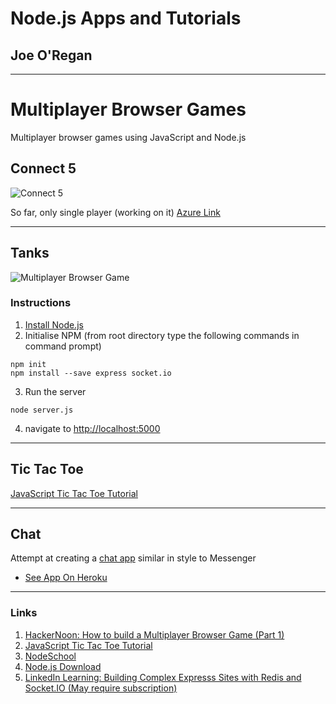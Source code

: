 # Node.js Apps and Tutorials
## Joe O'Regan

---

# Multiplayer Browser Games

Multiplayer browser games using JavaScript and Node.js

## Connect 5

![Connect 5](https://raw.githubusercontent.com/joeaoregan/NodeJS-AppsAndTutorials/master/Screenshots/screenshot2.png "Connect 5")

So far, only single player (working on it)
[Azure Link](http://test2-k00203642.azurewebsites.net/)

---

## Tanks

![Multiplayer Browser Game](https://raw.githubusercontent.com/joeaoregan/NodeJS-AppsAndTutorials/master/Screenshots/screenshot1.png "Multiplayer Browser Game")

### Instructions
1. [Install Node.js](https://nodejs.org/en/)
2. Initialise NPM (from root directory type the following commands in command prompt)
```
npm init
npm install --save express socket.io
```
3. Run the server
```
node server.js
```
4. navigate to [http://localhost:5000](http://localhost:5000)

---

## Tic Tac Toe

[JavaScript Tic Tac Toe Tutorial](https://www.youtube.com/watch?v=P2TcQ3h0ipQ)

---

## Chat

Attempt at creating a [chat app](https://github.com/joeaoregan/NodeJC-AppsAndTutorials/tree/master/Chat-JOR) similar in style to Messenger

* [See App On Heroku](https://chat-jor.herokuapp.com/)

---

### Links
1. [HackerNoon: How to build a Multiplayer Browser Game (Part 1)](https://hackernoon.com/how-to-build-a-multiplayer-browser-game-4a793818c29b)
2. [JavaScript Tic Tac Toe Tutorial](https://www.youtube.com/watch?v=P2TcQ3h0ipQ)
2. [NodeSchool](https://nodeschool.io/#workshoppers)
3. [Node.js Download](https://nodejs.org/en/)
4. [LinkedIn Learning: Building Complex Expresss Sites with Redis and Socket.IO (May require subscription)](https://www.linkedin.com/learning/building-complex-express-sites-with-redis-and-socket-io/broadcasting-a-message)
